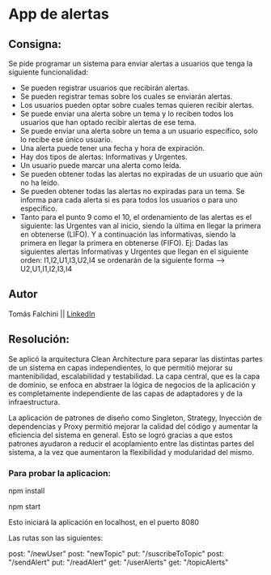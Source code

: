# App de alertas

## Consigna:

Se pide programar un sistema para enviar alertas a usuarios que tenga la siguiente funcionalidad:

- Se pueden registrar usuarios que recibirán alertas.
- Se pueden registrar temas sobre los cuales se enviarán alertas.
- Los usuarios pueden optar sobre cuales temas quieren recibir alertas.
- Se puede enviar una alerta sobre un tema y lo reciben todos los usuarios que han optado recibir alertas de ese tema.
- Se puede enviar una alerta sobre un tema a un usuario específico, solo lo recibe ese único usuario.
- Una alerta puede tener una fecha y hora de expiración.
- Hay dos tipos de alertas: Informativas y Urgentes.
- Un usuario puede marcar una alerta como leída.
- Se pueden obtener todas las alertas no expiradas de un usuario que aún no ha leído.
- Se pueden obtener todas las alertas no expiradas para un tema. Se informa para cada alerta si es para todos los usuarios o para uno específico.
- Tanto para el punto 9 como el 10, el ordenamiento de las alertas es el siguiente: las Urgentes van al inicio, siendo la última en llegar la primera en obtenerse (LIFO). Y a continuación las informativas, siendo la primera en llegar la primera en obtenerse (FIFO). Ej: Dadas las siguientes alertas Informativas y Urgentes que llegan en el siguiente orden: I1,I2,U1,I3,U2,I4 se ordenarán de la siguiente forma --> U2,U1,I1,I2,I3,I4

## Autor

Tomás Falchini || [LinkedIn](https://www.linkedin.com/in/tomasfalchini/)

## Resolución:

Se aplicó la arquitectura Clean Architecture para separar las distintas partes de un sistema en capas independientes, lo que permitió mejorar su mantenibilidad, escalabilidad y testabilidad. La capa central, que es la capa de dominio, se enfoca en abstraer la lógica de negocios de la aplicación y es completamente independiente de las capas de adaptadores y de la infraestructura.

La aplicación de patrones de diseño como Singleton, Strategy, Inyección de dependencias y Proxy permitió mejorar la calidad del código y aumentar la eficiencia del sistema en general. Esto se logró gracias a que estos patrones ayudaron a reducir el acoplamiento entre las distintas partes del sistema, a la vez que aumentaron la flexibilidad y modularidad del mismo.

### Para probar la aplicacion:

npm install

npm start

Esto iniciará la aplicación en localhost, en el puerto 8080

Las rutas son las siguientes:

post: "/newUser"
post: "newTopic"
put: "/suscribeToTopic"
post: "/sendAlert"
put: "/readAlert"
get: "/userAlerts"
get: "/topicAlerts"
